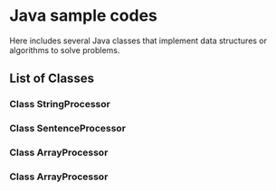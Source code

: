 # Java sample codes
Here includes several Java classes that implement data structures or algorithms to solve problems.

## List of Classes 

### Class StringProcessor
### Class SentenceProcessor
### Class ArrayProcessor
### Class ArrayProcessor




